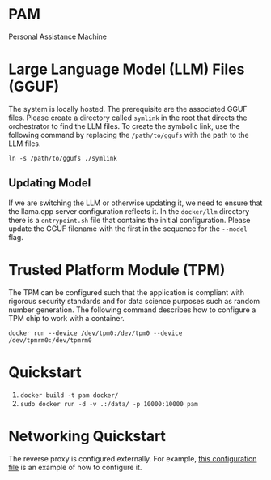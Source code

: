 # PAM
Personal Assistance Machine

# Large Language Model (LLM) Files (GGUF)
The system is locally hosted. The prerequisite are the associated GGUF files. Please create a directory called `symlink` in the root that directs the orchestrator to find the LLM files. To create the symbolic link, use the following command by replacing the `/path/to/ggufs` with the path to the LLM files.

`ln -s /path/to/ggufs ./symlink`

## Updating Model
If we are switching the LLM or otherwise updating it, we need to ensure that the llama.cpp server configuration reflects it. In the `docker/llm` directory there is a  `entrypoint.sh` file that contains the initial configuration. Please update the GGUF filename with the first in the sequence for the `--model` flag.

# Trusted Platform Module (TPM)
The TPM can be configured such that the application is compliant with rigorous security standards and for data science purposes such as random number generation. The following command describes how to configure a TPM chip to work with a container.

`docker run --device /dev/tpm0:/dev/tpm0 --device /dev/tpmrm0:/dev/tpmrm0`

# Quickstart

1. `docker build -t pam docker/`
2. `sudo docker run -d -v .:/data/ -p 10000:10000 pam`

# Networking Quickstart

The reverse proxy is configured externally. For example, [this configuration file](https://github.com/hammad93/hurricane-server/blob/main/docker/proxy/conf.d/open-webui.conf) is an example of how to configure it.